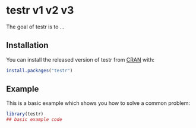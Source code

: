
# testr v1 v2 v3

<!-- badges: start -->
<!-- badges: end -->

The goal of testr is to ...

## Installation

You can install the released version of testr from [CRAN](https://CRAN.R-project.org) with:

``` r
install.packages("testr")
```

## Example

This is a basic example which shows you how to solve a common problem:

``` r
library(testr)
## basic example code
```

